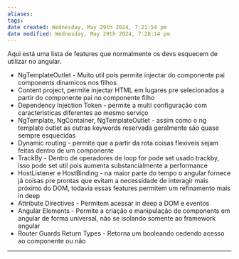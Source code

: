 ```yaml
---
aliases: 
tags: 
date created: Wednesday, May 29th 2024, 7:21:54 pm
date modified: Wednesday, May 29th 2024, 7:28:14 pm
---
```

Aqui está uma lista de features que normalmente os devs esquecem de utilizar no angular.

- NgTemplateOutlet - Muito util pois permite injectar do componente pai components dinamicos nos filhos
- Content project, permite injectar HTML em lugares pre selecionados a partir do componente pai no componente filho
- Dependency Injection Token - permite a multi configuração com caracteristicas diferentes ao mesmo serviço
- NgTemplate, NgContainer, NgTemplateOutlet - assim como o ng template outlet as outras keywords reservada geralmente são quase sempre esquecidas
- Dynamic routing - permite que a partir da rota coisas flexiveis sejam feitas dentro de um componente
- TrackBy - Dentro de operadores de loop for pode set usado trackby, isso pode set util pois aumenta substancialmente a performance
- HostListener e HostBinding - na maior parte do tempo o angular fornece já coisas pre prontas que evitam a necessidade de interagir mais próximo do DOM, todavia essas features permitem um refinamento mais in deep
- Attribute Directives - Permitem acessar in deep a DOM e eventos
- Angular Elements - Permite a criação e manipulação de components em angular de forma universal, não se isolando somente ao framework angular
- Router Guards Return Types - Retorna um booleando cedendo acesso ao componente ou não

---